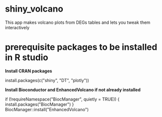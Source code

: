 # shiny_volcano
This app makes volcano plots from DEGs tables and lets you tweak them interactively

# prerequisite packages to be installed in R studio

**Install CRAN packages**

install.packages(c("shiny", "DT", "plotly"))

**Install Bioconductor and EnhancedVolcano if not already installed**

if (!requireNamespace("BiocManager", quietly = TRUE)) {
  install.packages("BiocManager")
}
BiocManager::install("EnhancedVolcano")
